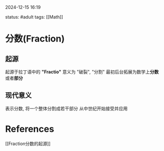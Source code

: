 2024-12-15    16:19

status: #adult 
tags: [[Math]]


# 分数(Fraction)

## 起源
起源于拉丁语中的 **"Fractio"** 意义为 "破裂", "分割"
最初后台拓展为数学上**分数** 或者**部分**


## 现代意义
表示分数, 将一个整体分割成若干部分
从中世纪开始接受并应用



# References
[[Fraction分数的起源]]